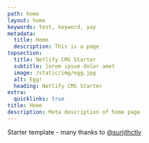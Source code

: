 ```yaml
---
path: home
layout: home
keywords: test, keyword, yay
metadata:
  title: Home
  description: This is a page
topsection:
  title: Netlify CMS Starter
  subtitle: lorem ipsum dolor amet
  image: /static/img/egg.jpg
  alt: Egg!
  heading: Netlify CMS Starter
extra:
  quicklinks: true
title: Home
description: Meta description of home page
---
```

Starter template - many thanks to [@surjithctly](https://surjithctly.in/)